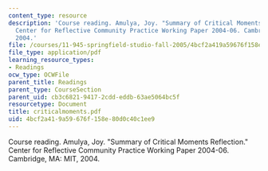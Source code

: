 ```yaml
---
content_type: resource
description: 'Course reading. Amulya, Joy. "Summary of Critical Moments Reflection."
  Center for Reflective Community Practice Working Paper 2004-06. Cambridge, MA: MIT,
  2004.'
file: /courses/11-945-springfield-studio-fall-2005/4bcf2a419a59676f158e80d0c40c1ee9_criticalmoments.pdf
file_type: application/pdf
learning_resource_types:
- Readings
ocw_type: OCWFile
parent_title: Readings
parent_type: CourseSection
parent_uid: cb3c6821-9417-2cdd-eddb-63ae5064bc5f
resourcetype: Document
title: criticalmoments.pdf
uid: 4bcf2a41-9a59-676f-158e-80d0c40c1ee9
---
```

Course reading. Amulya, Joy. "Summary of Critical Moments Reflection." Center for Reflective Community Practice Working Paper 2004-06. Cambridge, MA: MIT, 2004.

